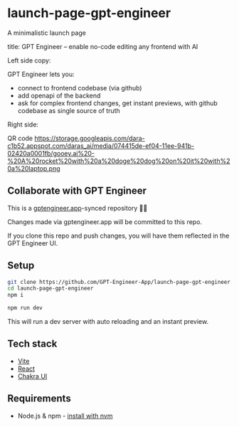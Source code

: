 # launch-page-gpt-engineer

A minimalistic launch page

title: GPT Engineer – enable no-code editing any frontend with AI

Left side copy:

GPT Engineer lets you:
- connect to frontend codebase (via github)
- add openapi of the backend
- ask for complex frontend changes, get instant previews, with github codebase as single source of truth

Right side:

QR code https://storage.googleapis.com/dara-c1b52.appspot.com/daras_ai/media/074415de-ef04-11ee-941b-02420a0001fb/gooey.ai%20-%20A%20rocket%20with%20a%20doge%20dog%20on%20it%20with%20a%20laptop.png

## Collaborate with GPT Engineer

This is a [gptengineer.app](https://gptengineer.app)-synced repository 🌟🤖

Changes made via gptengineer.app will be committed to this repo.

If you clone this repo and push changes, you will have them reflected in the GPT Engineer UI.

## Setup

```sh
git clone https://github.com/GPT-Engineer-App/launch-page-gpt-engineer.git
cd launch-page-gpt-engineer
npm i
```

```sh
npm run dev
```

This will run a dev server with auto reloading and an instant preview.

## Tech stack

- [Vite](https://vitejs.dev/)
- [React](https://react.dev/)
- [Chakra UI](https://chakra-ui.com/)

## Requirements

- Node.js & npm - [install with nvm](https://github.com/nvm-sh/nvm#installing-and-updating)
